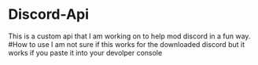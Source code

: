 # Discord-Api
This is a custom api that I am working on to help mod discord in a fun way.
#How to use
I am not sure if this works for the downloaded discord but it works if you paste it into your devolper console
